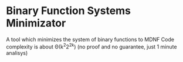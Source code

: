 Binary Function Systems Minimizator
===========

A tool which minimizes the system of binary functions to MDNF
Code complexity is about &Theta;(k<sup>2</sup>2<sup>2k</sup>) (no proof and no guarantee, just 1 minute analisys)
